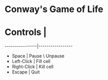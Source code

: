 # Conway's Game of Life

# Controls |
----------------|-----------------
  - Space       | Pause \ Unpause  
  - Left-Click  | Fill cell  
  - Right-Click | Kill cell 
  - Escape      | Quit
  
